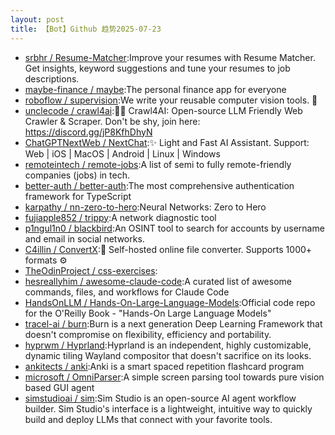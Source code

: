 ```yaml
---
layout: post
title: 【Bot】Github 趋势2025-07-23
---
```


* [srbhr / Resume-Matcher](https://github.com/srbhr/Resume-Matcher):Improve your resumes with Resume Matcher. Get insights, keyword suggestions and tune your resumes to job descriptions.
* [maybe-finance / maybe](https://github.com/maybe-finance/maybe):The personal finance app for everyone
* [roboflow / supervision](https://github.com/roboflow/supervision):We write your reusable computer vision tools. 💜
* [unclecode / crawl4ai](https://github.com/unclecode/crawl4ai):🚀🤖 Crawl4AI: Open-source LLM Friendly Web Crawler & Scraper. Don't be shy, join here: https://discord.gg/jP8KfhDhyN
* [ChatGPTNextWeb / NextChat](https://github.com/ChatGPTNextWeb/NextChat):✨ Light and Fast AI Assistant. Support: Web | iOS | MacOS | Android | Linux | Windows
* [remoteintech / remote-jobs](https://github.com/remoteintech/remote-jobs):A list of semi to fully remote-friendly companies (jobs) in tech.
* [better-auth / better-auth](https://github.com/better-auth/better-auth):The most comprehensive authentication framework for TypeScript
* [karpathy / nn-zero-to-hero](https://github.com/karpathy/nn-zero-to-hero):Neural Networks: Zero to Hero
* [fujiapple852 / trippy](https://github.com/fujiapple852/trippy):A network diagnostic tool
* [p1ngul1n0 / blackbird](https://github.com/p1ngul1n0/blackbird):An OSINT tool to search for accounts by username and email in social networks.
* [C4illin / ConvertX](https://github.com/C4illin/ConvertX):💾 Self-hosted online file converter. Supports 1000+ formats ⚙️
* [TheOdinProject / css-exercises](https://github.com/TheOdinProject/css-exercises):
* [hesreallyhim / awesome-claude-code](https://github.com/hesreallyhim/awesome-claude-code):A curated list of awesome commands, files, and workflows for Claude Code
* [HandsOnLLM / Hands-On-Large-Language-Models](https://github.com/HandsOnLLM/Hands-On-Large-Language-Models):Official code repo for the O'Reilly Book - "Hands-On Large Language Models"
* [tracel-ai / burn](https://github.com/tracel-ai/burn):Burn is a next generation Deep Learning Framework that doesn't compromise on flexibility, efficiency and portability.
* [hyprwm / Hyprland](https://github.com/hyprwm/Hyprland):Hyprland is an independent, highly customizable, dynamic tiling Wayland compositor that doesn't sacrifice on its looks.
* [ankitects / anki](https://github.com/ankitects/anki):Anki is a smart spaced repetition flashcard program
* [microsoft / OmniParser](https://github.com/microsoft/OmniParser):A simple screen parsing tool towards pure vision based GUI agent
* [simstudioai / sim](https://github.com/simstudioai/sim):Sim Studio is an open-source AI agent workflow builder. Sim Studio's interface is a lightweight, intuitive way to quickly build and deploy LLMs that connect with your favorite tools.
